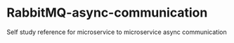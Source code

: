# RabbitMQ-async-communication
Self study reference for microservice to microservice async communication 

